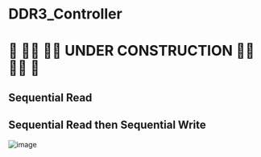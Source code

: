 # DDR3_Controller
# :construction: :construction_worker_man: :construction_worker_man:  UNDER CONSTRUCTION :construction_worker_man: :construction_worker_man: :construction: 

## Sequential Read

## Sequential Read then Sequential Write
![image](https://user-images.githubusercontent.com/87559347/230336798-619a629d-9f7d-431f-8887-a05965b1c70a.png)


